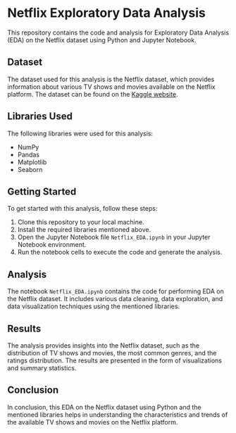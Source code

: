 # Netflix Exploratory Data Analysis

This repository contains the code and analysis for Exploratory Data Analysis (EDA) on the Netflix dataset using Python and Jupyter Notebook.

## Dataset

The dataset used for this analysis is the Netflix dataset, which provides information about various TV shows and movies available on the Netflix platform. The dataset can be found on the [Kaggle website](https://www.kaggle.com/datasets/shivamb/netflix-shows).

## Libraries Used

The following libraries were used for this analysis:

- NumPy
- Pandas
- Matplotlib
- Seaborn

## Getting Started

To get started with this analysis, follow these steps:

1. Clone this repository to your local machine.
2. Install the required libraries mentioned above.
3. Open the Jupyter Notebook file `Netflix_EDA.ipynb` in your Jupyter Notebook environment.
4. Run the notebook cells to execute the code and generate the analysis.

## Analysis

The notebook `Netflix_EDA.ipynb` contains the code for performing EDA on the Netflix dataset. It includes various data cleaning, data exploration, and data visualization techniques using the mentioned libraries.

## Results

The analysis provides insights into the Netflix dataset, such as the distribution of TV shows and movies, the most common genres, and the ratings distribution. The results are presented in the form of visualizations and summary statistics.

## Conclusion

In conclusion, this EDA on the Netflix dataset using Python and the mentioned libraries helps in understanding the characteristics and trends of the available TV shows and movies on the Netflix platform.
